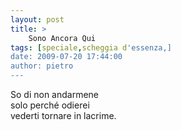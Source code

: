 ```yaml
---
layout: post
title: >
    Sono Ancora Qui
tags: [speciale,scheggia d'essenza,]
date: 2009-07-20 17:44:00
author: pietro
---
```

So di non andarmene<br/>solo perché odierei<br/>vederti tornare in lacrime.
